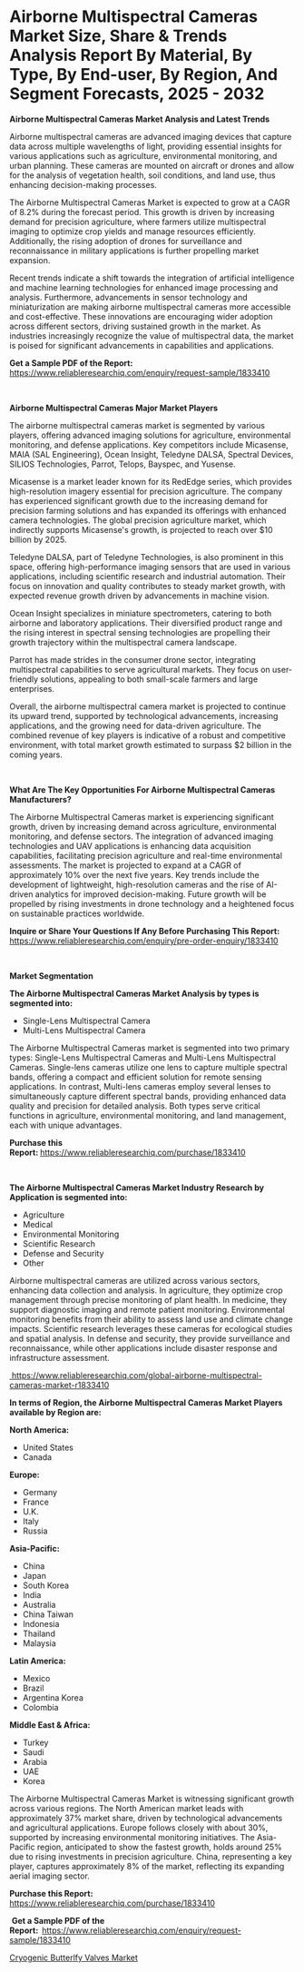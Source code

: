 <p><h1>Airborne Multispectral Cameras Market Size, Share & Trends Analysis Report By Material, By Type, By End-user, By Region, And Segment Forecasts, 2025 - 2032</h1></p><p><strong>Airborne Multispectral Cameras Market Analysis and Latest Trends</strong></p>
<p><p>Airborne multispectral cameras are advanced imaging devices that capture data across multiple wavelengths of light, providing essential insights for various applications such as agriculture, environmental monitoring, and urban planning. These cameras are mounted on aircraft or drones and allow for the analysis of vegetation health, soil conditions, and land use, thus enhancing decision-making processes.</p><p>The Airborne Multispectral Cameras Market is expected to grow at a CAGR of 8.2% during the forecast period. This growth is driven by increasing demand for precision agriculture, where farmers utilize multispectral imaging to optimize crop yields and manage resources efficiently. Additionally, the rising adoption of drones for surveillance and reconnaissance in military applications is further propelling market expansion. </p><p>Recent trends indicate a shift towards the integration of artificial intelligence and machine learning technologies for enhanced image processing and analysis. Furthermore, advancements in sensor technology and miniaturization are making airborne multispectral cameras more accessible and cost-effective. These innovations are encouraging wider adoption across different sectors, driving sustained growth in the market. As industries increasingly recognize the value of multispectral data, the market is poised for significant advancements in capabilities and applications.</p></p>
<p><strong>Get a Sample PDF of the Report:&nbsp;</strong> <a href="https://www.reliableresearchiq.com/enquiry/request-sample/1833410?utm_campaign=2291&utm_medium=2&utm_source=Github&utm_content=ia&utm_term=26032025&utm_id=airborne-multispectral-cameras">https://www.reliableresearchiq.com/enquiry/request-sample/1833410</a></p>
<p>&nbsp;</p>
<p><strong>Airborne Multispectral Cameras Major Market Players</strong></p>
<p><p>The airborne multispectral cameras market is segmented by various players, offering advanced imaging solutions for agriculture, environmental monitoring, and defense applications. Key competitors include Micasense, MAIA (SAL Engineering), Ocean Insight, Teledyne DALSA, Spectral Devices, SILIOS Technologies, Parrot, Telops, Bayspec, and Yusense.</p><p>Micasense is a market leader known for its RedEdge series, which provides high-resolution imagery essential for precision agriculture. The company has experienced significant growth due to the increasing demand for precision farming solutions and has expanded its offerings with enhanced camera technologies. The global precision agriculture market, which indirectly supports Micasense's growth, is projected to reach over $10 billion by 2025.</p><p>Teledyne DALSA, part of Teledyne Technologies, is also prominent in this space, offering high-performance imaging sensors that are used in various applications, including scientific research and industrial automation. Their focus on innovation and quality contributes to steady market growth, with expected revenue growth driven by advancements in machine vision.</p><p>Ocean Insight specializes in miniature spectrometers, catering to both airborne and laboratory applications. Their diversified product range and the rising interest in spectral sensing technologies are propelling their growth trajectory within the multispectral camera landscape.</p><p>Parrot has made strides in the consumer drone sector, integrating multispectral capabilities to serve agricultural markets. They focus on user-friendly solutions, appealing to both small-scale farmers and large enterprises.</p><p>Overall, the airborne multispectral camera market is projected to continue its upward trend, supported by technological advancements, increasing applications, and the growing need for data-driven agriculture. The combined revenue of key players is indicative of a robust and competitive environment, with total market growth estimated to surpass $2 billion in the coming years.</p></p>
<p>&nbsp;</p>
<p><strong>What Are The Key Opportunities For Airborne Multispectral Cameras Manufacturers?</strong></p>
<p><p>The Airborne Multispectral Cameras market is experiencing significant growth, driven by increasing demand across agriculture, environmental monitoring, and defense sectors. The integration of advanced imaging technologies and UAV applications is enhancing data acquisition capabilities, facilitating precision agriculture and real-time environmental assessments. The market is projected to expand at a CAGR of approximately 10% over the next five years. Key trends include the development of lightweight, high-resolution cameras and the rise of AI-driven analytics for improved decision-making. Future growth will be propelled by rising investments in drone technology and a heightened focus on sustainable practices worldwide.</p></p>
<p><strong>Inquire or Share Your Questions If Any Before Purchasing This Report:</strong> <a href="https://www.reliableresearchiq.com/enquiry/pre-order-enquiry/1833410?utm_campaign=2291&utm_medium=2&utm_source=Github&utm_content=ia&utm_term=26032025&utm_id=airborne-multispectral-cameras">https://www.reliableresearchiq.com/enquiry/pre-order-enquiry/1833410</a></p>
<p>&nbsp;</p>
<p><strong>Market Segmentation</strong></p>
<p><strong>The Airborne Multispectral Cameras Market Analysis by types is segmented into:</strong></p>
<p><ul><li>Single-Lens Multispectral Camera</li><li>Multi-Lens Multispectral Camera</li></ul></p>
<p><p>The Airborne Multispectral Cameras market is segmented into two primary types: Single-Lens Multispectral Cameras and Multi-Lens Multispectral Cameras. Single-lens cameras utilize one lens to capture multiple spectral bands, offering a compact and efficient solution for remote sensing applications. In contrast, Multi-lens cameras employ several lenses to simultaneously capture different spectral bands, providing enhanced data quality and precision for detailed analysis. Both types serve critical functions in agriculture, environmental monitoring, and land management, each with unique advantages.</p></p>
<p><strong>Purchase this Report:&nbsp;</strong><a href="https://www.reliableresearchiq.com/purchase/1833410?utm_campaign=2291&utm_medium=2&utm_source=Github&utm_content=ia&utm_term=26032025&utm_id=airborne-multispectral-cameras">https://www.reliableresearchiq.com/purchase/1833410</a></p>
<p>&nbsp;</p>
<p><strong>The Airborne Multispectral Cameras Market Industry Research by Application is segmented into:</strong></p>
<p><ul><li>Agriculture</li><li>Medical</li><li>Environmental Monitoring</li><li>Scientific Research</li><li>Defense and Security</li><li>Other</li></ul></p>
<p><p>Airborne multispectral cameras are utilized across various sectors, enhancing data collection and analysis. In agriculture, they optimize crop management through precise monitoring of plant health. In medicine, they support diagnostic imaging and remote patient monitoring. Environmental monitoring benefits from their ability to assess land use and climate change impacts. Scientific research leverages these cameras for ecological studies and spatial analysis. In defense and security, they provide surveillance and reconnaissance, while other applications include disaster response and infrastructure assessment.</p></p>
<p><a href="https://www.reliableresearchiq.com/global-airborne-multispectral-cameras-market-r1833410?utm_campaign=2291&utm_medium=2&utm_source=Github&utm_content=ia&utm_term=26032025&utm_id=airborne-multispectral-cameras">&nbsp;https://www.reliableresearchiq.com/global-airborne-multispectral-cameras-market-r1833410</a></p>
<p><strong>In terms of Region, the Airborne Multispectral Cameras Market Players available by Region are:</strong></p>
<p>
    <p> <strong> North America: </strong>
        <ul>
            <li>United States</li>
            <li>Canada</li>
        </ul>
        </p> 
    <p> <strong> Europe: </strong>
        <ul>
            <li>Germany</li>
            <li>France</li>
            <li>U.K.</li>
            <li>Italy</li>
            <li>Russia</li>
        </ul>
        </p> 
    <p> <strong> Asia-Pacific: </strong>
        <ul>
            <li>China</li>
            <li>Japan</li>
            <li>South Korea</li>
            <li>India</li>
            <li>Australia</li>
            <li>China Taiwan</li>
            <li>Indonesia</li>
            <li>Thailand</li>
            <li>Malaysia</li>
        </ul>
        </p> 
    <p> <strong> Latin America: </strong>
        <ul>
            <li>Mexico</li>
            <li>Brazil</li>
            <li>Argentina Korea</li>
            <li>Colombia</li>
        </ul>
        </p> 
    <p> <strong> Middle East & Africa: </strong>
        <ul>
            <li>Turkey</li>
            <li>Saudi</li>
            <li>Arabia</li>
            <li>UAE</li>
            <li>Korea</li>
        </ul>
    </p>
    </p>
<p><p>The Airborne Multispectral Cameras Market is witnessing significant growth across various regions. The North American market leads with approximately 37% market share, driven by technological advancements and agricultural applications. Europe follows closely with about 30%, supported by increasing environmental monitoring initiatives. The Asia-Pacific region, anticipated to show the fastest growth, holds around 25% due to rising investments in precision agriculture. China, representing a key player, captures approximately 8% of the market, reflecting its expanding aerial imaging sector.</p></p>
<p><strong>Purchase this Report: </strong><a href="https://www.reliableresearchiq.com/purchase/1833410?utm_campaign=2291&utm_medium=2&utm_source=Github&utm_content=ia&utm_term=26032025&utm_id=airborne-multispectral-cameras">https://www.reliableresearchiq.com/purchase/1833410</a></p>
<p>&nbsp;<strong>Get a Sample PDF of the Report:&nbsp;&nbsp;</strong><a href="https://www.reliableresearchiq.com/enquiry/request-sample/1833410?utm_campaign=2291&utm_medium=2&utm_source=Github&utm_content=ia&utm_term=26032025&utm_id=airborne-multispectral-cameras">https://www.reliableresearchiq.com/enquiry/request-sample/1833410</a></p>
<p><strong></strong></p>
<p><p><a href="https://github.com/LilianFaulkner65/Market-Research-Report-List-2/blob/main/cryogenic-butterlfy-valves-market.md?utm_campaign=2291&utm_medium=2&utm_source=Github&utm_content=ia&utm_term=26032025&utm_id=airborne-multispectral-cameras">Cryogenic Butterlfy Valves Market</a></p></p>